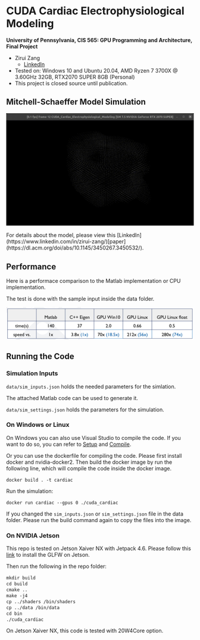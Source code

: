 ﻿# CUDA Cardiac Electrophysiological Modeling

**University of Pennsylvania, CIS 565: GPU Programming and Architecture,
Final Project**

* Zirui Zang
  * [LinkedIn](https://www.linkedin.com/in/zirui-zang/)
* Tested on: Windows 10 and Ubuntu 20.04, AMD Ryzen 7 3700X @ 3.60GHz 32GB, RTX2070 SUPER 8GB (Personal)
* This project is closed source until publication.

## Mitchell-Schaeffer Model Simulation
<p align="center">
<img src="images/two_point.gif"
     alt="two_point"
     width="700"/>
</p>
For details about the model, please view this [LinkedIn](https://www.linkedin.com/in/zirui-zang/)[paper](https://dl.acm.org/doi/abs/10.1145/3450267.3450532/).

## Performance
Here is a performace comparison to the Matlab implementation or CPU implementation. 

The test is done with the sample input inside the data folder.
<p align="center">
<img src="images/speed.png"
     alt="speed"
     width="700"/>
</p>

## Running the Code
### Simulation Inputs
`data/sim_inputs.json` holds the needed parameters for the simlation. 

The attached Matlab code can be used to generate it.

`data/sim_settings.json` holds the parameters for the simulation.

### On Windows or Linux
On Windows you can also use Visual Studio to compile the code. If you want to do so, you can refer to [Setup](https://cis565-fall-2021.github.io/setup-windows/) and [Compile](https://github.com/CIS565-Fall-2021/Project0-Getting-Started/blob/main/INSTRUCTION.md).

Or you can use the dockerfile for compiling the code. Please first install docker and nvidia-docker2.
Then build the docker image by run the following line, which will compile the code inside the docker image.
```
docker build . -t cardiac
```
Run the simulation:
```
docker run cardiac --gpus 0 ./cuda_cardiac 
```
If you changed the `sim_inputs.json` or `sim_settings.json` file in the data folder. Please run the build command again to copy the files into the image.

### On NVIDIA Jetson
This repo is tested on Jetson Xaiver NX with Jetpack 4.6. Please follow this [link](https://elinux.org/Jetson/Installing_ArrayFire#GLFW) to install the GLFW on Jetson.

Then run the following in the repo folder:
```
mkdir build
cd build
cmake ..
make -j4
cp ../shaders /bin/shaders
cp ../data /bin/data
cd bin
./cuda_cardiac
```
On Jetson Xaiver NX, this code is tested with 20W4Core option.
